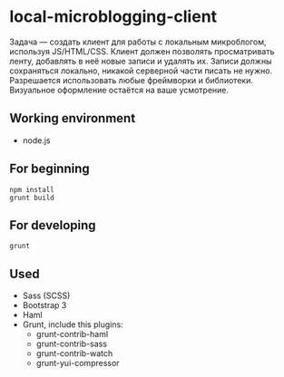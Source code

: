 local-microblogging-client
==========================

Задача — создать клиент для работы с локальным микроблогом, используя JS/HTML/CSS. Клиент должен позволять просматривать ленту, добавлять в неё новые записи и удалять их. Записи должны сохраняться локально, никакой серверной части писать не нужно. Разрешается использовать любые фреймворки и библиотеки.  Визуальное оформление остаётся на ваше усмотрение.


## Working environment ##
- node.js


## For beginning ##
```
npm install
grunt build
```

## For developing ##
```
grunt
```

## Used ##
- Sass (SCSS)
- Bootstrap 3
- Haml
- Grunt, include this plugins:
  - grunt-contrib-haml
  - grunt-contrib-sass
  - grunt-contrib-watch
  - grunt-yui-compressor